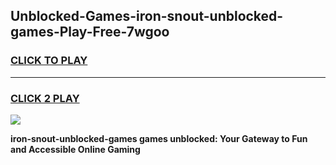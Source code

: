 
## Unblocked-Games-iron-snout-unblocked-games-Play-Free-7wgoo
<h3>
<a href="https://premium76.site?title=iron-snout-unblocked-games&ref=18A1">CLICK TO PLAY</a></h3>
<hr>

<h3>
<a href="https://premium76.site?title=iron-snout-unblocked-games&ref=18A1">CLICK 2 PLAY</a>
  
</h3>

<a href="https://premium76.site?title=iron-snout-unblocked-games&ref=18A1"><img src="https://clearcache.store/games.png"></a>


**iron-snout-unblocked-games games unblocked: Your Gateway to Fun and Accessible Online Gaming**
